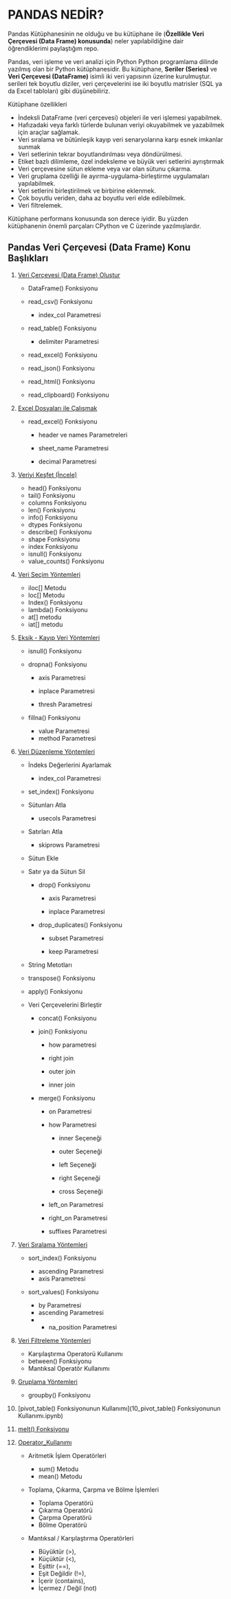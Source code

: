 # PANDAS NEDİR?

Pandas Kütüphanesinin ne olduğu ve bu kütüphane ile (**Özellikle Veri Çerçevesi (Data Frame) konusunda**) neler yapılabildiğine dair öğrendiklerimi paylaştığım repo.

Pandas, veri işleme ve veri analizi için Python Python programlama dilinde yazılmış olan bir Python kütüphanesidir. 
Bu kütüphane, **Seriler (Series)** ve **Veri Çerçevesi (DataFrame)** isimli iki veri yapısının üzerine kurulmuştur. serileri tek boyutlu diziler, veri çerçevelerini ise iki boyutlu matrisler (SQL ya da Excel tabloları) gibi düşünebiliriz.

Kütüphane özellikleri

- İndeksli DataFrame (veri çerçevesi) objeleri ile veri işlemesi yapabilmek.
- Hafızadaki veya farklı türlerde bulunan veriyi okuyabilmek ve yazabilmek için araçlar sağlamak.
- Veri sıralama ve bütünleşik kayıp veri senaryolarına karşı esnek imkanlar sunmak
- Veri setlerinin tekrar boyutlandırılması veya döndürülmesi.
- Etiket bazlı dilimleme, özel indeksleme ve büyük veri setlerini ayrıştırmak
- Veri çerçevesine sütun ekleme veya var olan sütunu çıkarma.
- Veri gruplama özelliği ile ayırma-uygulama-birleştirme uygulamaları yapılabilmek.
- Veri setlerini birleştirilmek ve birbirine eklenmek.
- Çok boyutlu veriden, daha az boyutlu veri elde edilebilmek.
- Veri filtrelemek.

Kütüphane performans konusunda son derece iyidir. Bu yüzden kütüphanenin önemli parçaları CPython ve C üzerinde yazılmışlardır.

## Pandas Veri Çerçevesi (Data Frame) Konu Başlıkları

1. [Veri Çerçevesi (Data Frame) Oluştur](01_Veri_Cercevesi_Olustur.ipynb)
   
   - DataFrame() Fonksiyonu
   
   - read_csv() Fonksiyonu
     
     - index_col Parametresi
   
   - read_table() Fonksiyonu
     
     - delimiter Parametresi
   
   - read_excel() Fonksiyonu
   
   - read_json() Fonksiyonu
   
   - read_html() Fonksiyonu
   
   - read_clipboard() Fonksiyonu

2. [Excel Dosyaları ile Çalışmak](02_Excel_Dosyasi_ile_Calis.ipynb)
   
   - read_excel() Fonksiyonu
     
     - header ve names Parametreleri
     
     - sheet_name Parametresi
     
     - decimal Parametresi

3. [Veriyi Keşfet (İncele)](03_Veriyi_Kesfet_incele.ipynb)
   
   - head() Fonksiyonu
   - tail() Fonksiyonu
   - columns Fonksiyonu
   - len() Fonksiyonu
   - info() Fonksiyonu
   - dtypes Fonksiyonu
   - describe() Fonksiyonu
   - shape Fonksiyonu
   - index Fonksiyonu
   - isnull() Fonksiyonu
   - value_counts() Fonksiyonu

4. [Veri Seçim Yöntemleri](04_Secim_Yontemleri.ipynb)
   
   - iloc[] Metodu
   - loc[] Metodu
   - Index() Fonksiyonu
   - lambda() Fonksiyonu
   - at[] metodu
   - iat[] metodu

5. [Eksik - Kayıp Veri Yöntemleri](05_Eksik_Kayip_Veri_Yontemleri.ipynb)
   
   - isnull() Fonksiyonu
   
   - dropna() Fonksiyonu
     
     - axis Parametresi
     
     - inplace Parametresi
     
     - thresh Parametresi
   
   - fillna() Fonksiyonu
     
     - value Parametresi
     - method Parametresi

6. [Veri Düzenleme Yöntemleri](06_Duzenleme_Yontemleri.ipynb)
   
   - İndeks Değerlerini Ayarlamak
     
     - index_col Parametresi
   
   - set_index() Fonksiyonu
   
   - Sütunları Atla
     
     - usecols Parametresi
   
   - Satırları Atla
     
     - skiprows Parametresi
   
   - Sütun Ekle
   
   - Satır ya da Sütun Sil
     
     - drop() Fonksiyonu
       
       - axis Parametresi
       
       - inplace Parametresi
     
     - drop_duplicates() Fonksiyonu
       
       - subset Parametresi
       
       - keep Parametresi
   
   - String Metotları
   
   - transpose() Fonksiyonu
   
   - apply() Fonksiyonu
   
   - Veri Çerçevelerini Birleştir
     
     - concat() Fonksiyonu
     
     - join() Fonksiyonu
       
       - how parametresi
       
       - right join
       
       - outer join
       
       - inner join
     
     - merge() Fonksiyonu
       
       - on Parametresi
       
       - how Parametresi
         
         - inner Seçeneği
         
         - outer Seçeneği
         
         - left Seçeneği
         
         - right Seçeneği
         
         - cross Seçeneği
       
       - left_on Parametresi
       
       - right_on Parametresi
       * suffixes Parametresi 

7. [Veri Sıralama Yöntemleri](07_Siralama_Yontemleri.ipynb)
   
   - sort_index() Fonksiyonu
     
     - ascending Parametresi
     - axis Parametresi
   
   - sort_values() Fonksiyonu
     
     - by Parametresi
     - ascending Parametresi
     - - na_position Parametresi

8. [Veri Filtreleme Yöntemleri](08_Filtreleme_Yontemleri.ipynb)
   
   - Karşılaştırma Operatorü Kullanımı
   - between() Fonksiyonu
   - Mantıksal Operatör Kullanımı

9. [Gruplama Yöntemleri](09_Gruplama_Yontemleri.ipynb)
   
   - groupby() Fonksiyonu

10. [pivot_table() Fonksiyonunun Kullanımı](10_pivot_table() Fonksiyonunun Kullanımı.ipynb)

11. [melt() Fonksiyonu](11_Melt_Fonksiyonu.ipynb)

12. [Operator_Kullanımı](12_Operator_Kullanimi.ipynb)
    
    - Aritmetik İşlem Operatörleri
      
      - sum() Metodu
      - mean() Metodu
    
    - Toplama, Çıkarma, Çarpma ve Bölme İşlemleri
      
      - Toplama Operatörü
      - Çıkarma Operatörü
      - Çarpma Operatörü
      - Bölme Operatörü
    
    - Mantıksal / Karşılaştırma Operatörleri
      
      - Büyüktür (>),
      - Küçüktür (<),
      - Eşittir (==),
      - Eşit Değildir (!=),
      - İçerir (contains),
      - İçermez / Değil (not)
